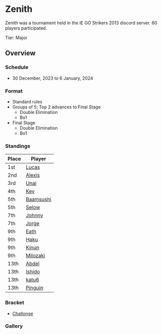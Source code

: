 # Zenith

Zenith was a tournament held in the IE GO Strikers 2013 discord server.
60 players participated.

Tier: Major

## Overview

### Schedule
- 30 December, 2023 to 6 January, 2024

### Format
- Standard rules
- Groups of 5; Top 2 advances to Final Stage
  - Double Elimination
  - Bo1 
- Final Stage
  - Double Elimination
  - Bo1

### Standings
|Place|Player|
|-|-|
|1st|[Lucas](../..//players/spanish/lucas.md)|
|2nd|[Alexis](../..//players/french/alexisl.md)|
|3rd|[Unai](../..//players/spanish/unaii.md)|
|4th|[Kev](../..//players/french/kevnox.md)|
|5th|[Baamsushi](../..//players/indonesian/baamsushi.md)|
|5th|[Selow](../..//players/french/$elow.md)|
|7th|[Johnny](../..//players/spanish/johnny.md)|
|7th|[Jorge](../..//players/spanish/jorge.md)|
|9th|[Eath](../..//players/belgian/eath.md)|
|9th|[Haku](../..//players/german/haku.md)|
|9th|[Kinun](../..//players/belgian/kinun.md)|
|9th|[Milozaki](../..//players/german/milozaki.md)|
|13th|[Abdel](../..//players/french/abdel.md)|
|13th|[Ishido](../..//players/french/ishido.md)|
|13th|[katu6](../..//players/japanese/katu6.md)|
|13th|[Pinguin](../..//players/french/pinguin.md)|

### Bracket
- [Challonge](https://challonge.com/qbji2btt)

### Gallery
